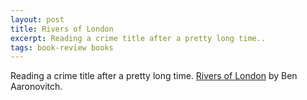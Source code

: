 ```yaml
---
layout: post
title: Rivers of London
excerpt: Reading a crime title after a pretty long time..
tags: book-review books
---
```


Reading a crime title after a pretty long time. [Rivers of London](https://www.goodreads.com/book/show/9317452-rivers-of-london) by Ben Aaronovitch.

